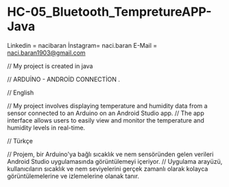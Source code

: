 # HC-05_Bluetooth_TempretureAPP-Java

Linkedin = nacibaran
İnstagram= naci.baran
E-Mail = naci.baran1903@gmail.com

// My project is created in java




// ARDUİNO - ANDROİD CONNECTİON . 

   //    English

  //  My project involves displaying temperature and humidity data from a sensor connected to an Arduino on an Android Studio app. 
  //  The app interface allows users to easily view and monitor the temperature and humidity levels in real-time.



  //    Türkçe

 //     Projem, bir Arduino'ya bağlı sıcaklık ve nem sensöründen gelen verileri Android Studio uygulamasında görüntülemeyi içeriyor.
 //     Uygulama arayüzü, kullanıcıların sıcaklık ve nem seviyelerini gerçek zamanlı olarak kolayca görüntülemelerine ve izlemelerine olanak tanır.
